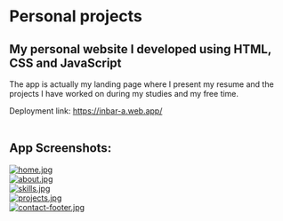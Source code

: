 # Personal projects

## My personal website I developed using HTML, CSS and JavaScript

The app is actually my landing page where I present my resume and the projects I have worked on during my studies and my free time.<br>

Deployment link: https://inbar-a.web.app/
<br>
<br>
## App Screenshots:<br>
[![home.jpg](https://i.postimg.cc/Hx9vnyF1/home.jpg)](https://postimg.cc/8Jsmnj1Z) <br>
[![about.jpg](https://i.postimg.cc/x8pmppDT/about.jpg)](https://postimg.cc/2Lv3VwSP) <br>
[![skills.jpg](https://i.postimg.cc/h4bRQJVj/skills.jpg)](https://postimg.cc/NLMzWjJq) <br>
[![projects.jpg](https://i.postimg.cc/nc57vWG3/projects.jpg)](https://postimg.cc/LntnSN7P) <br>
[![contact-footer.jpg](https://i.postimg.cc/nLfDWQ57/contact-footer.jpg)](https://postimg.cc/K1Qjk4mv)


